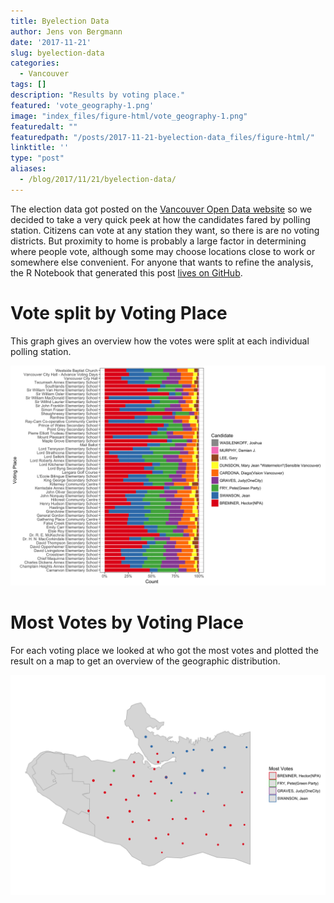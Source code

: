 ```yaml
---
title: Byelection Data
author: Jens von Bergmann
date: '2017-11-21'
slug: byelection-data
categories:
  - Vancouver
tags: []
description: "Results by voting place."
featured: 'vote_geography-1.png'
image: "index_files/figure-html/vote_geography-1.png"
featuredalt: ""
featuredpath: "/posts/2017-11-21-byelection-data_files/figure-html/"
linktitle: ''
type: "post"
aliases:
  - /blog/2017/11/21/byelection-data/
---
```






The election data got posted on the [Vancouver Open Data website](http://data.vancouver.ca/datacatalogue/municipalElectionResults.htm) so we decided to take a very quick peek at how the candidates fared by polling station. Citizens can vote at any station they want, so there is are no voting districts. But proximity to home is probably a large factor in determining where people vote, although some may choose locations close to work or somewhere else convenient. For anyone that wants to refine the analysis, the R Notebook that generated this post [lives on GitHub](https://github.com/mountainMath/doodles/blob/master/content/posts/2017-11-21-byelection-data.Rmarkdown).






# Vote split by Voting Place
This graph gives an overview how the votes were split at each individual polling station.

<img src="index_files/figure-html/unnamed-chunk-4-1.png" width="960" />

# Most Votes by Voting Place
For each voting place we looked at who got the most votes and plotted the result on a map to get an overview of the geographic distribution.



<img src="index_files/figure-html/vote_geography-1.png" width="960" />
